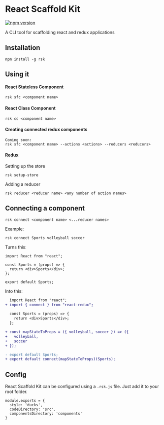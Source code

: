 # React Scaffold Kit

[![npm version](https://img.shields.io/npm/v/rsk.svg?style=flat)](https://www.npmjs.com/package/rsk)

A CLI tool for scaffolding react and redux applications

## Installation

`npm install -g rsk`

## Using it


#### React Stateless Component

```
rsk sfc <component name>
```

#### React Class Component

```
rsk cc <component name>
```

#### Creating connected redux components

```
Coming soon:
rsk sfc <component name> --actions <actions> --reducers <reducers>
```

#### Redux

Setting up the store

```
rsk setup-store
```

Adding a reducer

```
rsk reducer <reducer name> <any number of action names>
```

## Connecting a component

```
rsk connect <component name> <...reducer names>
```

Example:

```
rsk connect Sports volleyball soccer 
```
Turns this:

```
import React from "react";

const Sports = (props) => {
  return <div>Sports</div>;
};

export default Sports;
```

Into this:

```diff
  import React from "react";
+ import { connect } from "react-redux";
  
  const Sports = (props) => {
    return <div>Sports</div>;
  };

+ const mapStateToProps = ({ volleyball, soccer }) => ({
+   volleyball,
+   soccer
+ });

- export default Sports;
+ export default connect(mapStateToProps)(Sports);
```



## Config

React Scaffold Kit can be configured using a `.rsk.js` file. Just add it to your root folder.

```
module.exports = {
  style: 'ducks',
  codeDirectory: 'src',
  componentsDirectory: 'components'
}
```
